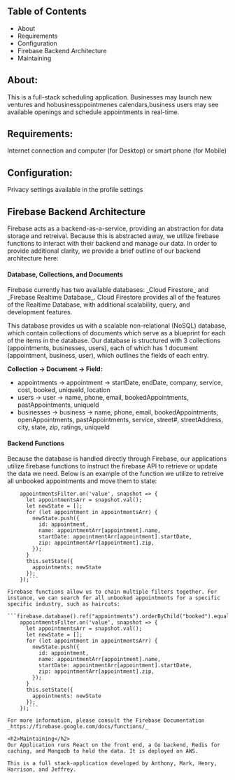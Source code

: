 Table of Contents
-----------------

* About
* Requirements 
* Configuration
* Firebase Backend Architecture
* Maintaining


<h2>About:</h2>
This is a full-stack scheduling application. Businesses may launch new ventures and hobusinessppointmenes calendars,business users may see available openings and schedule appointments in real-time.

<h2>Requirements:</h2>
Internet connection and computer (for Desktop) or smart phone (for Mobile)

<h2>Configuration:</h2>
Privacy settings available in the profile settings

<h2>Firebase Backend Architecture</h2>
Firebase acts as a backend-as-a-service, providing an abstraction for data storage and retreival. Because this is abstracted away, we utilize firebase functions to interact with their backend and manage our data. In order to provide additional clarity, we provide a brief outline of our backend architecture here:

<h4>Database, Collections, and Documents </h4>
Firebase currently has two available databases: _Cloud Firestore_ and _Firebase Realtime Database_. Cloud Firestore provides all of the features of the Realtime Database, with additional scalability, query, and development features. 

This database provides us with a scalable non-relational (NoSQL) database, which contain collections of documents which serve as a blueprint for each of the items in the database. Our database is structured with 3 collections (appointments, businesses, users), each of which has 1 document (appointment, business, user), which outlines the fields of each entry. 

**Collection -> Document -> Field:**
* appointments -> appointment -> startDate, endDate, company, service, cost, booked, uniqueId, location
* users -> user -> name, phone, email, bookedAppointments, pastAppointments, uniqueId
* businesses -> business -> name, phone, email, bookedAppointments, openAppointments, pastAppointments, service, street#, streetAddress, city, state, zip, ratings, uniqueId


<h4>Backend Functions</h4>
Because the database is handled directly through Firebase, our applications utilize firebase functions to instruct the firebase API to retrieve or update the data we need. Below is an example of the function we utilize to retreive all unbooked appointments and move them to state:

```firebase.database().ref("appointments").orderByChild("booked").equalTo("no");
    appointmentsFilter.on('value', snapshot => {
      let appointmentsArr = snapshot.val();
      let newState = [];
      for (let appointment in appointmentsArr) {
        newState.push({
          id: appointment,
          name: appointmentArr[appointment].name,
          startDate: appointmentArr[appointment].startDate,
          zip: appointmentArr[appointment].zip,
        });
      }
      this.setState({
        appointments: newState
      });
    });```

Firebase functions allow us to chain multiple filters together. For instance, we can search for all unbooked appointments for a specific specific industry, such as haircuts: 

```firebase.database().ref("appointments").orderByChild("booked").equalTo("no").orderByChild("service".equalTo("haircuts";
    appointmentsFilter.on('value', snapshot => {
      let appointmentsArr = snapshot.val();
      let newState = [];
      for (let appointment in appointmentsArr) {
        newState.push({
          id: appointment,
          name: appointmentArr[appointment].name,
          startDate: appointmentArr[appointment].startDate,
          zip: appointmentArr[appointment].zip,
        });
      }
      this.setState({
        appointments: newState
      });
    });```

For more information, please consult the Firebase Documentation _https://firebase.google.com/docs/functions/_

<h2>Maintaining</h2>
Our Application runs React on the front end, a Go backend, Redis for caching, and Mongodb to hold the data. It is deployed on AWS.

This is a full stack-application developed by Anthony, Mark, Henry, Harrison, and Jeffrey. 
